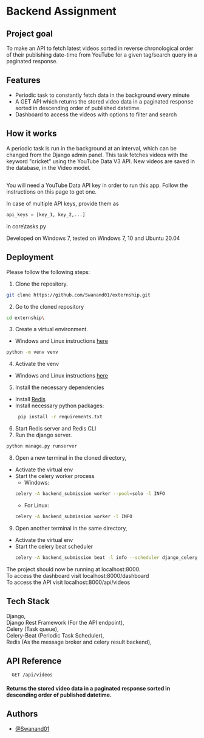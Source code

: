 
# Backend Assignment

## Project goal
To make an API to fetch latest videos sorted in reverse chronological order of their publishing date-time from YouTube for a given tag/search query in a paginated response.


## Features

- Periodic task to constantly fetch data in the background every minute
- A GET API which returns the stored video data in a paginated response sorted in descending order of published datetime.
- Dashboard to access the videos with options to filter and search


## How it works

A periodic task is run in the background at an interval, which can be changed from the Django admin panel.
This task fetches videos with the keyword "cricket" using the YouTube Data V3 API. New videos are saved in the database, in the Video model.



##

You will need a YouTube Data API key in order to run this app. Follow the instructions on this page to get one.

In case of multiple API keys, provide them as
```python
api_keys = [key_1, key_2,...]
```
in core\tasks.py

Developed on Windows 7, tested on Windows 7, 10 and Ubuntu 20.04
## Deployment

Please follow the following steps:
1. Clone the repository.
```bash
git clone https://github.com/Swanand01/externship.git
```
2. Go to the cloned repository
```bash
cd externship\
```
3. Create a virtual environment.
- Windows and Linux instructions [here](https://www.geeksforgeeks.org/creating-python-virtual-environment-windows-linux/)
```bash
python -m venv venv
```
4. Activate the venv
- Windows and Linux instructions [here](https://www.geeksforgeeks.org/creating-python-virtual-environment-windows-linux/)
5. Install the necessary dependencies
- Install [Redis](https://redis.io/download)
- Install necessary python packages:
    ```bash
     pip install -r requirements.txt
    ```
6. Start Redis server and Redis CLI
7. Run the django server.
```bash
python manage.py runserver
```
8. Open a new terminal in the cloned directory,
- Activate the virtual env
- Start the celery worker process
    - Windows: 
    ```bash
    celery -A backend_submission worker --pool=solo -l INFO
    ```
    - For Linux:
    ```bash
    celery -A backend_submission worker -l INFO
    ```
9. Open another terminal in the same directory,
- Activate the virtual env
- Start the celery beat scheduler
    ```bash
    celery -A backend_submission beat -l info --scheduler django_celery_beat.schedulers:DatabaseScheduler
    ```

The project should now be running at localhost:8000.\
To access the dashboard visit localhost:8000/dashboard\
To access the API visit localhost:8000/api/videos

## Tech Stack

Django,\
Django Rest Framework (For the API endpoint),\
Celery (Task queue),\
Celery-Beat (Periodic Task Scheduler),\
Redis (As the message broker and celery result backend),



## API Reference

```http
  GET /api/videos
```
#### Returns the stored video data in a paginated response sorted in descending order of published datetime.

## Authors

- [@Swanand01](https://www.github.com/Swanand01)

